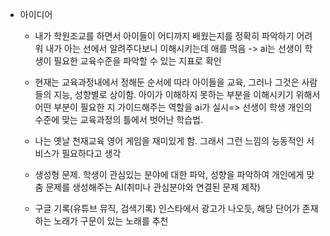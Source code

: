 - 아이디어
  - 내가 학원조교를 하면서 아이들이 어디까지 배웠는지를 정확히 파악하기 어려워 내가 아는 선에서 알려주다보니 이해시키는데 애를 먹음 -> ai는 선생이 학생이 필요한 교육수준을 파악할 수 있는 지표로 확인
  - 현재는 교육과정내에서 정해둔 순서에 따라 아이들을 교육, 그러나 그것은 사람들의 지능, 성향별로 상이함. 아이가 이해하지 못하는 부분을 이해시키기 위해서 어떤 부분이 필요한 지 가이드해주는 역할을 ai가 실시=> 선생이 학생 개인의 수준에 맞는 교육과정의 틀에서 벗어난 학습법.
  - 나는 옛날 천재교육 영어 게임을 재미있게 함. 그래서 그런 느낌의 능동적인 서비스가 필요하다고 생각

  - 생성형 문제. 학생이 관심있는 분야에 대한 파악, 성향을 파악하여 개인에게 맞춤 문제를 생성해주는 AI(취미나 관심분야와 연결된 문제 제작)

  - 구글 기록(유튜브 뮤직, 검색기록) 인스타에서 광고가 나오듯, 해당 단어가 존재하는 노래가 구문이 있는 노래를 추천
